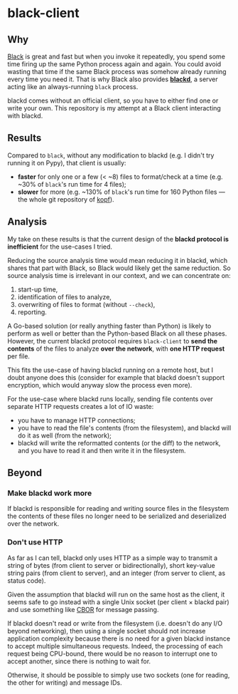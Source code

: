 # black-client

## Why

[black]: https://github.com/psf/black
[blackd]: https://black.readthedocs.io/en/stable/blackd.html

[Black][] is great and fast but when you invoke it repeatedly, you spend some
time firing up the same Python process again and again.
You could avoid wasting that time if the same Black process was somehow already
running every time you need it.
That is why Black also provides **[blackd][]**, a server acting like an
always-running `black` process.

[kopf]: https://github.com/zalando-incubator/kopf

blackd comes without an official client, so you have to either find one or
write your own.
This repository is my attempt at a Black client interacting with blackd.

## Results

Compared to `black`, without any modification to blackd (e.g. I didn't try
running it on Pypy), that client is usually:

- **faster** for only one or a few (< ~8) files to format/check at a time
  (e.g. ~30% of `black`'s run time for 4 files);
- **slower** for more
  (e.g. ~130% of `black`'s run time for 160 Python files — the whole git
  repository of [kopf][]). 

## Analysis

My take on these results is that the current design of the **blackd protocol
is inefficient** for the use-cases I tried.

Reducing the source analysis time would mean reducing it in blackd,
which shares that part with Black, so Black would likely get the same
reduction.
So source analysis time is irrelevant in our context, and we can concentrate on:

1. start-up time,
1. identification of files to analyze,
1. overwriting of files to format (without `--check`),
1. reporting.

A Go-based solution (or really anything faster than Python) is likely to
perform as well or better than the Python-based Black on all these phases.
However, the current blackd protocol requires `black-client` to **send the
contents** of the files to analyze **over the network**, with **one HTTP
request** per file.

This fits the use-case of having blackd running on a remote host, but I doubt
anyone does this (consider for example that blackd doesn't support encryption,
which would anyway slow the process even more).

For the use-case where blackd runs locally, sending file contents over separate
HTTP requests creates a lot of IO waste:

- you have to manage HTTP connections;
- you have to read the file's contents (from the filesystem),
  and blackd will do it as well (from the network);
- blackd will write the reformatted contents (or the diff) to the network,
  and you have to read it and then write it in the filesystem.

## Beyond

### Make blackd work more

If blackd is responsible for reading and writing source files in the filesystem
the contents of these files no longer need to be serialized and deserialized
over the network.

### Don't use HTTP

As far as I can tell, blackd only uses HTTP as a simple way to transmit a
string of bytes (from client to server or bidirectionally), short key-value
string pairs (from client to server), and an integer (from server to client, as
status code).

[cbor]: https://en.wikipedia.org/wiki/CBOR

Given the assumption that blackd will run on the same host as the client, it
seems safe to go instead with a single Unix socket (per client × blackd pair)
and use something like [CBOR][] for message passing.

If blackd doesn't read or write from the filesystem (i.e. doesn't do any I/O
beyond networking), then using a single socket should not increase application
complexity because there is no need for a given blackd instance to accept
multiple simultaneous requests. 
Indeed, the processing of each request being CPU-bound, there would be no
reason to interrupt one to accept another, since there is nothing to wait for.

Otherwise, it should be possible to simply use two sockets (one for reading,
the other for writing) and message IDs.
